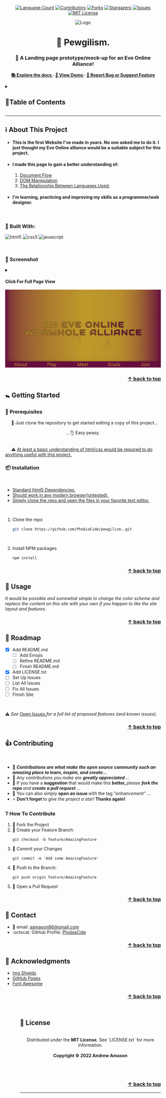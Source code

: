 <!-- @format -->

<a name="readme-top"></a>

<!-- HEADER -->
<div align="center">
  
  <!-- PROJECT SHIELDS -->
  [![Language Count][language-count-shield]][language-count-url]
  [![Contributors][contributors-shield]][contributors-url]
  [![Forks][forks-shield]][forks-url]
  [![Stargazers][stars-shield]][stars-url]
  [![Issues][issues-shield]][issues-url]
  [![MIT License][license-shield]][license-url]
  
  <!-- PROJECT LOGO -->
  <img src="https://images.evetech.net/alliances/99011193/logo" alt="Logo" width="256" height="256">
  
  <!-- PPOJECT TITLE -->

  <h1 align="center">🔫 Pewgilism. </h1>

  <!-- PROJECT SUBTITLE -->
  <h3 align="center">
    🚀 A Landing page prototype/mock-up for an Eve Online Alliance!
  </h3>
  
  <!-- PROJECT LINKS -->
  <p align="center">
    <strong>
      <a href="https://github.com/PhobiaCide/pewgilism./">
        📚 Explore the docs
      </a>
      ·
      <a href="https://phobiacide.github.io/pewgilism./">
        👀 View Demo
      </a>
      ·
      <a href="https://github.com/PhobiaCide/pewgilism./issues">
        🐛 Report Bug or Suggest Feature
      </a>
    </strong>
  </p>
</div>

<!-- TABLE OF CONTENTS -->
<details>
  <summary>
    <h2>
      📇Table of Contents
    </h2>
  </summary>
  <ol>
    <li>
      <h3>
        <a href="#%E2%84%B9%EF%B8%8F-about-this-project">
          ℹ️ About This Project
        </a>
      </h3>
      <ul>
        <li>
          <h4>
            <a href="#---built-with">
              🚧 Built With
            </a>
          </h4>
        </li>
        <li>
          <h4>
            <a href="#-screenshot">
              📸 Screenshot
            </a>
          </h4>
        </li>      
      </ul>
    </li>
    <li>
      <h3>
        <a href="#-getting-started">
          🚼 Getting Started
        </a>
      </h3>
      <ul>
        <li>
          <h4>
            <a href="#-prerequisites">
              🔰 Prerequisites
            </a>
          </h4>
        </li>
        <li>
          <h4>
            <a href="#-installation">
              📦 Installation
            </a>
          </h4>
        </li>
      </ul>
    </li>
    <li>
      <h3>
        <a href="#-usage">
          💼 Usage
        </a>
      </h3>
    </li>
    <li>
      <h3>
        <a href="#-roadmap">
          📝 Roadmap
        </a>
      </h3>
    </li>
    <li>
      <h3>
        <a href="#-contributing">
          👍 Contributing
        </a>
      </h3>
    </li>
    <ul>
      <li>
        <h4>
          <a href="#-how-to-contribute">
            ❔ How To Contribute
          </a>
        </h4>
      </li>
    </ul>
    <li>
      <h3>
        <a href="#-contact">
          ⭐ Contact
        </a>
      </h3>
    </li>
    <li>
      <h3>
        <a href="#-acknowledgments">
          👏 Acknowledgments
        </a>
      </h3>
    </li>
    <li>
      <h3>
        <a href="#-license">
          📜 License
        </a>
      </h3>
    </li>  
  </ol>
</details>
<hr>

<!-- ABOUT THE PROJECT -->
<h2>ℹ️ About This Project</h2>
<p>
  <ul>
    <li>
      <h4>
        This is the first Website I've made in years. No one asked me to do it. I just thought my Eve Online alliance would be a suitable subject for this project.
      </h4>
    </li>
    <li>
      <h4>
        I made this page to gain a better understanding of: 
      </h4>
      <ol>
        <li>
          <u>
            Document Flow
          </u>
        </li>
        <li>
          <u>
            DOM Manipulation
          </u>
        </li>
        <li>
          <u>
            The Relationship Between Languages Used:
          </u>
        </li>
      </ol>
    </li>
    <li>
      <h4>
        I'm learning, practicing and improving my skills as a programmer/web designer.
      </h4>
    </li>
  </ul>
</p>
<br>

<!-- Built With -->
<h3>
  🚧 Built With:
</h3>
<p align="left">
  <img src="https://cdn.jsdelivr.net/gh/devicons/devicon/icons/html5/html5-original.svg" alt="html5" width="64" height="64" />
  <img src="https://cdn.jsdelivr.net/gh/devicons/devicon/icons/css3/css3-original.svg" alt="css3" width="64" height="64" />
  <img src="https://cdn.jsdelivr.net/gh/devicons/devicon/icons/javascript/javascript-original.svg" alt="javascript" width="64" height="64" />
</p>
<br>

<!-- SCREENSHOT -->
<h3>📸 Screenshot</h3>
<div align="left">
  <details>
    <summary>
      <a name="screenshot"></a>
      <h4>Click For Full Page View</h4>
      <img src="./init_screenshot.png" alt="Initail Load Screenshot Of The Deployment">
    </summary>
    <img src="./full_page.png" alt="Full Page Screenshot Of The Deployment">
  </details>
</div>

<h3 align="right">
  <a href="#readme-top">
    &uarr; back to top
  </a>
</h3>

<!-- GETTING STARTED -->
<h2>🚼 Getting Started</h2>

<!-- Prerequisites -->
<h3>🔰 Prerequisites</h3>
<p>
  &nbsp;&nbsp;&nbsp;&nbsp; 👥 Just clone the repository to get started editing a copy of this project... 
  <p align="center">
    ...👌 Easy peasy.
  </p>
</p>
<br>
&nbsp;&nbsp;&nbsp;&nbsp;
⚠️ <u>At least a basic understanding of html/css would be required to do anything useful with this project.</u>
<br>


<!-- Installation -->
<h3>📦 Installation</h3>
&nbsp;&nbsp;&nbsp;&nbsp;
<ul>
  <li>
    <u>
      Standard html5 Dependencies.
    </u>
  </li>
  <li>
    <u>
      Should work in any modern browser(untested).
    </u>
  </li>
  <li>
    <u>
      Simply clone the repo and open the files in your favorite text editor.
    </u>
  </li>
</ul>

<br>


1. Clone the repo
   ```sh
   git clone https://github.com/PhobiaCide/pewgilism..git
   ```

</br>


2. Install NPM packages
   ```sh
   npm install
   ```

<h3 align="right">
  <a href="#readme-top">
    &uarr; back to top
  </a>
</h3>

<!-- USAGE -->
<h2>💼 Usage</h2>


<i>
  It would be possible and somewhat simple to change the color scheme and replace the content on this site with your own if you happen to like the site layout and features.
</i>

<h3 align="right">
  <a href="#readme-top">
    &uarr; back to top
  </a>
</h3>

<!-- ROADMAP -->
<h2>📝 Roadmap</h2>

- [x] Add README.md
  - [ ] Add Emojis
  - [ ] Refine README.md
  - [ ] Finish README.md
- [x] Add LICENSE.txt
- [ ] Set Up Issues
- [ ] List All Issues
- [ ] Fix All Issues
- [ ] Finish Site

<br>

⚠️
<i>
  See
</i>
<a href="https://github.com/PhobiaCide/pewgilism./issues">
  Open Issues
</a>
<i>
  for a full list of proposed features (and known issues).
</i>

<h3 align="right">
  <a href="#readme-top">
    &uarr; back to top
  </a>
</h3>

<!-- CONTRIBUTING -->
<h2>👍 Contributing</h2>

<br>
<ul>
  <li>
    💪 
    <i>
      <strong>
        Contributions are what make the open source community such an amazing place to learn, inspire, and create...
      </strong>
    </i>
  </li>
  <li>
    👼
    <i>Any contributions you make are 
      <strong>
        greatly appreciated
      </strong>
    </i>
    ...
  </li>
  <li>
    💭
    If you have a 
    <strong>
      suggestion 
    </strong>
    that would make this 
    <strong>
      better,
    </strong>
    <i>
      please 
      <strong>
        fork the repo 
      </strong>
      and
      <strong>
        create a pull request
      </strong>
    </i>
    ... 
  </li>
  <li>
    💬
    You can also simply 
    <strong>
      open an issue
    </strong>
    with the tag 
    <i>
      "enhancement"
    </i>
    ...
  </li>
  <li>
    ⭐
    <strong>
      Don't forget 
    </strong>
    to 
    <i>
      give the project a star!
    </i>
    <strong>
      Thanks again!
    </strong>
  </li>  
</ul>

<!-- HOW TO CONTRIBUTE -->
<h3>❔ How To Contribute</h3>
<ol>
  <li>
    🍴 Fork the Project
  </li>
  <li>
    🎨 Create your Feature Branch: 
    
    git checkout -b feature/AmazingFeature
    
  </li>
  <li>
    💾 Commit your Changes 
    
    git commit -m 'Add some AmazingFeature'
    
  </li>
  <li>
    📌 Push to the Branch: 
    
    git push origin feature/AmazingFeature
    
    
  </li>
  <li>
    📂 Open a Pull Request
  </li>
</ol>
<h3 align="right">
  <a href="#readme-top">
    &uarr; back to top
  </a>
</h3>

<!-- CONTACT -->
<h2>🌟 Contact</h2>
<ul>
  <li>
    📧 email: 
    <a href="mailto:aamason86@gmail.com">
      aamason86@gmail.com
    </a>
  </li>
  <li>
    :octocat: GitHub Profile: 
    <a href="https://github.com/PhobiaCide">
      PhobiaCide
    </a>
  </li>
</ul>

<h3 align="right">
  <a href="#readme-top">
    &uarr; back to top
  </a>
</h3>

<!-- ACKNOWLEDGMENTS -->
<h2>👏 Acknowledgments</h2>
<ul>
  <li>
    <a href="https://www.webpagefx.com/tools/emoji-cheat-sheet>
      GitHub Emoji Cheat Sheet
    </a>
  </li>
  <li>
    <a href="https://shields.io">
      Img Shields
    </a>
  </li>
  <li>
    <a href="https://pages.github.com">
      GitHub Pages
    </a>
  </li>
  <li>
    <a href=""https://fontawesome.com">
      Font Awesome
    </a>
  </li>
<ul>
  
<h3 align="right">
  <a href="#readme-top">
    &uarr; back to top
  </a>
</h3>
<br> 

<!-- LICENSE -->
<h2>📜 License</h2>

<br>

<div align="center">
Distributed under the <strong>MIT License</strong>. See `LICENSE.txt` for more information.
</br>
</br>
<strong>Copyright ©️ 2022 Andrew Amason</strong>
</div>

</br>
</br>
</br>

<h3 align="right">
  <a href="#readme-top">
    &uarr; back to top
  </a>
</h3>

<hr>
</br>
<!-- MARKDOWN LINKS & IMAGES -->

[language-count-shield]: https://img.shields.io/github/languages/count/PhobiaCide/Pewgilism.?style=for-the-badge
[language-count-url]: https://img.shields.io/github/languages/count/PhobiaCide/Pewgilism.
[contributors-shield]: https://img.shields.io/github/contributors/PhobiaCide/pewgilism.?style=for-the-badge
[contributors-url]: https://github.com/PhobiaCide/pewgilism.
[forks-shield]: https://img.shields.io/github/forks/PhobiaCide/Pewgilism.?style=for-the-badge
[forks-url]: https://github.com/PhobiaCide/pewgilism.
[stars-shield]: https://img.shields.io/github/stars/PhobiaCide/pewgilism.?style=for-the-badge
[stars-url]: https://github.com/PhobiaCide/pewgilism./stargazers
[issues-shield]: https://img.shields.io/github/issues/PhobiaCide/pewgilism.?style=for-the-badge
[issues-url]: https://github.com/PhobiaCide/pewgilism./issues
[license-shield]: https://img.shields.io/github/license/PhobiaCide/pewgilism.?style=for-the-badge
[license-url]: https://github.com/PhobiaCide/pewgilism./LICENSE.txt
[product-screenshot]: images/screenshot.png
